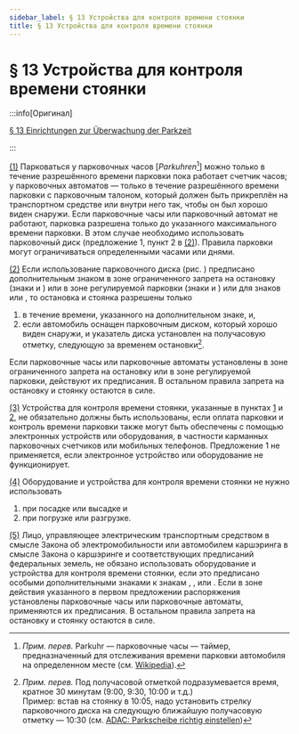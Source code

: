 ```yaml
---
sidebar_label: § 13 Устройства для контроля времени стоянки
title: § 13 Устройства для контроля времени стоянки
---
```


<VerifiedTranslationIcon />

# § 13 Устройства для контроля времени стоянки

:::info[Оригинал]

[§ 13 Einrichtungen zur Überwachung der Parkzeit](https://www.gesetze-im-internet.de/stvo_2013/__13.html)

:::


<span id="1">[(1)](#1)</span> Парковаться у парковочных часов [*Parkuhren*[^1]] можно только в течение разрешённого времени парковки пока работает 
счетчик часов; у парковочных автоматов — только в течение разрешённого времени парковки с парковочным талоном, который должен 
быть прикреплён на транспортном средстве или внутри него так, чтобы он был хорошо виден снаружи.
Если парковочные часы или парковочный автомат не работают, парковка разрешена только до указанного максимального времени парковки. 
В этом случае необходимо использовать парковочный диск (предложение 1, пункт 2 в [(2)](#2)). Правила парковки могут ограничиваться 
определенными часами или днями.


<span id="2">[(2)](#2)</span> Если использование парковочного диска (рис. <TrafficSign sign="318" />) предписано дополнительным знаком 
в зоне ограниченного запрета на остановку (знаки <TrafficSign sign="290.1" /> и <TrafficSign sign="290.2" />) или в зоне регулируемой 
парковки (знаки <TrafficSign sign="314.1" /> и <TrafficSign sign="314.2" />) или для знаков <TrafficSign sign="314" /> или 
<TrafficSign sign="315" />, то остановка и стоянка разрешены только
1. в течение времени, указанного на дополнительном знаке, и,
2. если автомобиль оснащен парковочным диском, который хорошо виден снаружи, и указатель
диска установлен на получасовую отметку, следующую за временем остановки[^2].

Если парковочные часы или парковочные автоматы установлены в зоне ограниченного запрета на остановку или в зоне регулируемой парковки, 
действуют их предписания. В остальном правила запрета на остановку и стоянку остаются в силе.


<span id="3">[(3)](#3)</span> Устройства для контроля времени стоянки, указанные в пунктах [1](#1) и [2](#2), 
не обязательно должны быть использованы, если оплата парковки и контроль времени парковки также могут быть обеспечены с
помощью электронных устройств или оборудования, в частности карманных парковочных счетчиков или
мобильных телефонов. Предложение 1 не применяется, если электронное устройство или оборудование не функционирует.


<span id="4">[(4)](#4)</span> Оборудование и устройства для контроля времени стоянки не нужно использовать
1. при посадке или высадке и
2. при погрузке или разгрузке.


<span id="5">[(5)](#5)</span> Лицо, управляющее электрическим транспортным средством в смысле Закона
об электромобильности или автомобилем каршэринга в смысле Закона о каршэринге и соответствующих предписаний
федеральных земель, не обязано использовать оборудование и устройства для контроля времени
стоянки, если это предписано особыми дополнительными знаками к знакам <TrafficSign sign="290.1" />, <TrafficSign sign="314" />, 
<TrafficSign sign="314.1" /> или <TrafficSign sign="315" />. Если в зоне действия указанного в первом предложении
распоряжения установлены парковочные часы или парковочные автоматы, применяются их предписания. 
В остальном правила запрета на остановку и стоянку остаются в силе.

[^1]: *Прим. перев.* Parkuhr — парковочные часы — таймер, предназначенный для отслеживания времени парковки автомобиля на определенном месте (см. [Wikipedia](https://de.wikipedia.org/wiki/Parkuhr)).

[^2]: *Прим. перев.* Под получасовой отметкой подразумевается время, кратное 30 минутам (9:00, 9:30, 10:00 и т.д.)<br />Пример: встав на стоянку в 10:05, надо установить стрелку парковочного диска на следующую ближайшую получасовую отметку — 10:30 (см. [ADAC: Parkscheibe richtig einstellen](https://www.adac.de/verkehr/recht/verkehrsvorschriften-deutschland/parkscheibe-einstellen/))